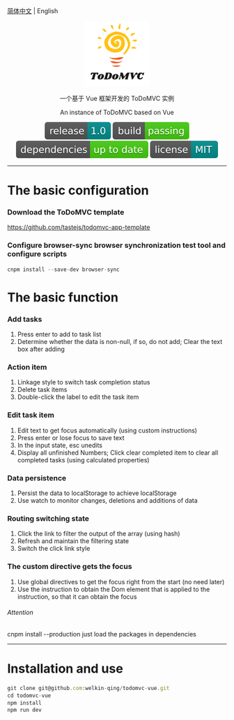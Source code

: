 [简体中文](https://github.com/welkin-qing/todomvc-vue)  | English

<div align="center">

![](https://github.com/welkin-qing/todomvc-vue/blob/master/img/mylogo.png)

一个基于 Vue 框架开发的 ToDoMVC 实例

An instance of ToDoMVC based on Vue

![](https://github.com/welkin-qing/todomvc-vue/blob/master/img/release-1.0-darkcyan.svg)
![](https://github.com/welkin-qing/todomvc-vue/blob/master/img/build-passing-brightgreen.svg)
![](https://github.com/welkin-qing/todomvc-vue/blob/master/img/dependencies-up%20to%20date-brightgreen.svg)
![](https://github.com/welkin-qing/todomvc-vue/blob/master/img/license-MIT-darkcyan.svg)

</div>

-----

# The basic configuration
### Download the ToDoMVC template
https://github.com/tastejs/todomvc-app-template
### Configure browser-sync browser synchronization test tool and configure scripts

```js
cnpm install --save-dev browser-sync
```
# The basic function
###  Add tasks
1. Press enter to add to task list
2. Determine whether the data is non-null, if so, do not add; Clear the text box after adding

### Action item
1. Linkage style to switch task completion status
2. Delete task items
3. Double-click the label to edit the task item

### Edit task item
1. Edit text to get focus automatically (using custom instructions)
2. Press enter or lose focus to save text
3. In the input state, esc unedits
4. Display all unfinished Numbers; Click clear completed item to clear all completed tasks (using calculated properties)

### Data persistence
1. Persist the data to localStorage to achieve localStorage
2. Use watch to monitor changes, deletions and additions of data

### Routing switching state
1. Click the link to filter the output of the array (using hash)
2. Refresh and maintain the filtering state
3. Switch the click link style

### The custom directive gets the focus
1. Use global directives to get the focus right from the start (no need later)
2. Use the instruction to obtain the Dom element that is applied to the instruction, so that it can obtain the focus

###### Attention
cnpm install --production  just load the packages in dependencies

-----

# Installation and use
```js
git clone git@github.com:welkin-qing/todomvc-vue.git
cd todomvc-vue
npm install
npm run dev
```